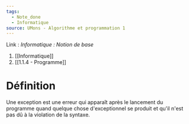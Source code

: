 ```yaml
---
tags:
  - Note_done
  - Informatique
source: UMons - Algorithme et programmation 1
---
```


Link : 
_Informatique : Notion de base_
1. [[Informatique]]
2. [[1.1.4 - Programme]]

# Définition
Une exception est une erreur qui apparaît après le lancement du programme quand quelque chose d'exceptionnel se produit et qu'il n'est pas dû à la violation de la syntaxe.
